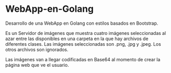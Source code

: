 # WebApp-en-Golang
Desarrollo de una WebApp en Golang con estilos basados en Bootstrap.

Es un Servidor de imágenes que muestra cuatro imágenes seleccionadas al
azar entre las disponibles en una carpeta en la que hay archivos de diferentes
clases. Las imágenes seleccionadas son .png, .jpg y .jpeg. Los otros archivos
son ignorados.

Las imágenes van a llegar codificadas en Base64 al momento de crear la
página web que ve el usuario.
